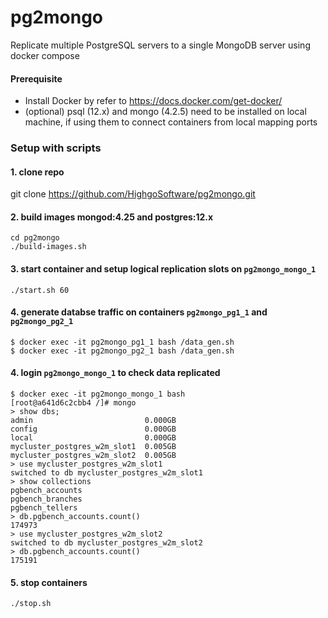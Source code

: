 # pg2mongo
Replicate multiple PostgreSQL servers to a single MongoDB server using docker compose

#### Prerequisite
* Install Docker by refer to https://docs.docker.com/get-docker/
* (optional) psql (12.x) and mongo (4.2.5) need to be installed on local machine, if using them to connect containers from local mapping ports

### Setup with scripts
#### 1. clone repo
git clone https://github.com/HighgoSoftware/pg2mongo.git

#### 2. build images mongod:4.25 and postgres:12.x
```
cd pg2mongo
./build-images.sh
```

#### 3. start container and setup logical replication slots on `pg2mongo_mongo_1`
```
./start.sh 60
```

#### 4. generate databse traffic on containers `pg2mongo_pg1_1` and `pg2mongo_pg2_1`
```
$ docker exec -it pg2mongo_pg1_1 bash /data_gen.sh
$ docker exec -it pg2mongo_pg2_1 bash /data_gen.sh
```

#### 4. login `pg2mongo_mongo_1` to check data replicated
```
$ docker exec -it pg2mongo_mongo_1 bash
[root@a641d6c2cbb4 /]# mongo
> show dbs;
admin                         0.000GB
config                        0.000GB
local                         0.000GB
mycluster_postgres_w2m_slot1  0.005GB
mycluster_postgres_w2m_slot2  0.005GB
> use mycluster_postgres_w2m_slot1
switched to db mycluster_postgres_w2m_slot1
> show collections
pgbench_accounts
pgbench_branches
pgbench_tellers
> db.pgbench_accounts.count()
174973
> use mycluster_postgres_w2m_slot2
switched to db mycluster_postgres_w2m_slot2
> db.pgbench_accounts.count()
175191
```

#### 5. stop containers
```
./stop.sh
```

